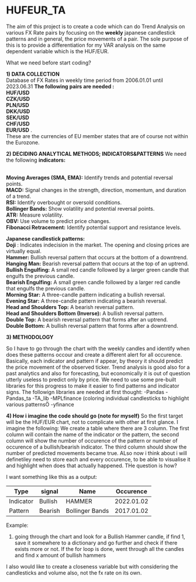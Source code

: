 # HUFEUR_TA

The aim of this project is to create a code which can do Trend Analysis on various FX Rate pairs by focusing on the **weekly** japanese candlestick patterns and in general, the price movements of a pair. 
The sole purpose of this is to provide a differentiation for my VAR analysis on the same dependent variable which is the HUF/EUR.

What we need before start coding?

**1) DATA COLLECTION**
<br> Database of FX Rates in weekly time period from 2006.01.01 until 2023.06.31
**The following pairs are needed : <br>HUF/USD	<br>CZK/USD	<br>PLN/USD	<br>DKK/USD	<br>SEK/USD	<br>CHF/USD	<br>EUR/USD**  . <br>These are the currencies of EU member states that are of course not within the Eurozone.
  
**2) DECIDING ANALYTICAL METHODS;   INDICATORS&PATTERNS**
We need the following **indicators:**

<br>**Moving Averages (SMA, EMA):** Identify trends and potential reversal points.
<br>**MACD:** Signal changes in the strength, direction, momentum, and duration of a trend.
<br>**RSI:** Identify overbought or oversold conditions.
<br>**Bollinger Bands:** Show volatility and potential reversal points.
<br>**ATR:** Measure volatility.
<br>**OBV:** Use volume to predict price changes.
<br>**Fibonacci Retracement:** Identify potential support and resistance levels.

**Japanese candlestick patterns:**
<br>**Doji** : Indicates indecision in the market. The opening and closing prices are virtually equal.
<br>**Hammer:** Bullish reversal pattern that occurs at the bottom of a downtrend.
<br>**Hanging Man:** Bearish reversal pattern that occurs at the top of an uptrend.
<br>**Bullish Engulfing:** A small red candle followed by a larger green candle that engulfs the previous candle.
<br>**Bearish Engulfing:** A small green candle followed by a larger red candle that engulfs the previous candle.
<br>**Morning Star:** A three-candle pattern indicating a bullish reversal.
<br>**Evening Star:** A three-candle pattern indicating a bearish reversal.
<br>**Head and Shoulders Top:** A bearish reversal pattern.
<br>**Head and Shoulders Bottom (Inverse):** A bullish reversal pattern.
<br>**Double Top:** A bearish reversal pattern that forms after an uptrend.
<br>**Double Bottom:** A bullish reversal pattern that forms after a downtrend.

**3) METHODOLOGY**

So I have to go through the chart with the weekly candles and identify when does these patterns occour and create a different alert for all occurence. Basically, each indicator and pattern if appear, by theory it should predict the price movement of the observed ticker.  Trend analysis is good also for a past analytics and also for forecasting, but economically it is out of question utterly useless to predict only by price.
We need to use some pre-built libraries for this progress to make it easier to find patterns and indicator signs.
The followign libraries are needed at first thought:
-Pandas
-Pandas_ta
-TA_lib
-MPLfinance (coloring individual candlesticks to highlight various patternsÖ
-yfinance 

**4) How i imagine the code should go (note for myself)**
So the first target will be the HUF/EUR chart, not to complicate with other at first glance. I imagine the following:
We create a table where there are 3 column. The first column will contain the name of the indicator or the pattern, the second column will show the number of occurence of the pattern or number of occurence of a bullish/bearish indicator. The third column should show the number of predicted movements became true. ALso now i think about i will definetiley need to store each and every occurence, to be able to visualise it and highlight when does that actually happened. THe question is how?

I want something like this as a output:

| Type          | signal        | Name                | Occurence     |
| ------------- | ------------- | -------------       | ------------- |
| Indicator     | Bullish       | HAMMER              | 2022.01.02    |
| Pattern       | Bearish       | Bollinger Bands     | 2017.01.02    |

Example:
1) going through the chart and look for a Bullish  Hammer candle, if find 1,  save it somewhere to a  dictionary and go further and check if there exists more or not. If the for loop is done, went through all the candles and find x amount of bullish hammers



I also would like to create a closeness variable but with considering the candlesticks and volume also, not the fx rate on its own.

